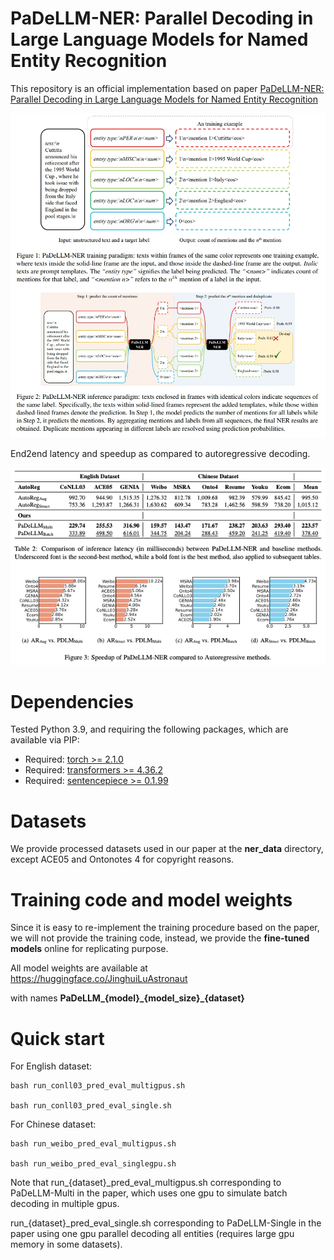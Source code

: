 # PaDeLLM-NER: Parallel Decoding in Large Language Models for Named Entity Recognition

This repository is an official implementation based on paper [PaDeLLM-NER: Parallel Decoding in Large Language Models for Named Entity Recognition](https://arxiv.org/abs/2402.04838) 

![overview](./padellm.png)

End2end latency and speedup as compared to autoregressive decoding.

![speedup](./latency_speedup.png)


# Dependencies

Tested Python 3.9, and requiring the following packages, which are available via PIP:

* Required: [torch >= 2.1.0](https://pytorch.org/)
* Required: [transformers >= 4.36.2](https://huggingface.co/transformers/)
* Required: [sentencepiece >= 0.1.99](https://huggingface.co/transformers/)


# Datasets
We provide processed datasets used in our paper at the **ner_data** directory, except ACE05 and Ontonotes 4 for copyright reasons.

# Training code and model weights

Since it is easy to re-implement the training procedure based on the paper, we will not provide the training code, instead, we provide the **fine-tuned models** online for replicating purpose.

All model weights are available at https://huggingface.co/JinghuiLuAstronaut

with names **PaDeLLM\_{model}\_{model_size}\_{dataset}**

# Quick start

For English dataset: 

    bash run_conll03_pred_eval_multigpus.sh

    bash run_conll03_pred_eval_single.sh

For Chinese dataset: 

    bash run_weibo_pred_eval_multigpus.sh

    bash run_weibo_pred_eval_singlegpu.sh

Note that run\_{dataset}\_pred\_eval\_multigpus.sh corresponding to PaDeLLM-Multi in the paper, which uses one gpu to simulate batch decoding in multiple gpus.


run\_{dataset}\_pred\_eval\_single.sh corresponding to PaDeLLM-Single in the paper using one gpu parallel decoding all entities (requires large gpu memory in some datasets).
